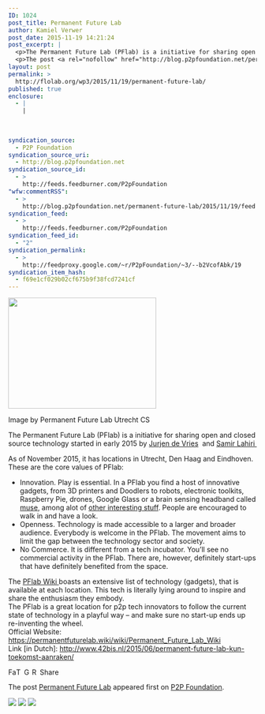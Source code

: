 ```yaml
---
ID: 1024
post_title: Permanent Future Lab
author: Kamiel Verwer
post_date: 2015-11-19 14:21:24
post_excerpt: |
  <p>The Permanent Future Lab (PFlab) is a initiative for sharing open and closed source technology started in early 2015 by Jurjen de Vries &nbsp;and&nbsp;Samir Lahiri&nbsp; As of November 2015, it has locations in Utrecht, Den Haag and Eindhoven. These are the core values of PFlab: Innovation. Play is essential. In a PFlab you find a [&hellip;]</p>
  <p>The post <a rel="nofollow" href="http://blog.p2pfoundation.net/permanent-future-lab/2015/11/19">Permanent Future Lab</a> appeared first on <a rel="nofollow" href="http://blog.p2pfoundation.net/">P2P Foundation</a>.</p>
layout: post
permalink: >
  http://flolab.org/wp3/2015/11/19/permanent-future-lab/
published: true
enclosure:
  - |
    |
        
        
        
syndication_source:
  - P2P Foundation
syndication_source_uri:
  - http://blog.p2pfoundation.net
syndication_source_id:
  - >
    http://feeds.feedburner.com/P2pFoundation
"wfw:commentRSS":
  - >
    http://blog.p2pfoundation.net/permanent-future-lab/2015/11/19/feed
syndication_feed:
  - >
    http://feeds.feedburner.com/P2pFoundation
syndication_feed_id:
  - "2"
syndication_permalink:
  - >
    http://feedproxy.google.com/~r/P2pFoundation/~3/--b2VcofAbk/19
syndication_item_hash:
  - f69e1cf029b02cf675b9f38fcd7241cf
---
```

<div>
  <div style="width: 310px" class="wp-caption alignright">
    <img class="" src="https://static.miraheze.org/permanentfuturelabwiki/thumb/4/48/Pflab-s2m030-11046413_1064389233576674_602374296725070846_o.jpg/300px-Pflab-s2m030-11046413_1064389233576674_602374296725070846_o.jpg" alt="" width="300" height="225" /><p class="wp-caption-text">
      Image by Permanent Future Lab Utrecht CS
    </p>
  </div>
  
  <p>
    The Permanent Future Lab (PFlab) is a initiative for sharing open and closed source technology started in early 2015 by <a href="https://twitter.com/jurjendevries">Jurjen de Vries</a>  and <a href="https://twitter.com/samir_lahiri">Samir Lahiri </a>
  </p>
</div>

<div>
</div>

<div>
  As of November 2015, it has locations in Utrecht, Den Haag and Eindhoven.
</div>

<div>
</div>

<div>
  These are the core values of PFlab:
</div>

*   Innovation. Play is essential. In a PFlab you find a host of innovative gadgets, from 3D printers and Doodlers to robots, electronic toolkits, Raspberry Pie, drones, Google Glass or a brain sensing headband called [muse][1], among alot of [other interesting stuff][2]. People are encouraged to walk in and have a look.
*   Openness. Technology is made accessible to a larger and broader audience. Everybody is welcome in the PFlab. The movement aims to limit the gap between the technology sector and society.
*   No Commerce. It is different from a tech incubator. You’ll see no commercial activity in the PFlab. There are, however, definitely start-ups that have definitely benefited from the space.

<div>
  The <a href="https://permanentfuturelab.wiki/wiki/Permanent_Future_Lab_Wiki">PFlab Wiki </a>boasts an extensive list of technology (gadgets), that is available at each location. This tech is literally lying around to inspire and share the enthusiasm they embody.
</div>

<div>
</div>

<div>
  The PFlab is a great location for p2p tech innovators to follow the current state of technology in a playful way – and make sure no start-up ends up re-inventing the wheel.
</div>

<div>
</div>

<div>
  Official Website: <a href="https://permanentfuturelab.wiki/wiki/Permanent_Future_Lab_Wiki">https://permanentfuturelab.wiki/wiki/Permanent_Future_Lab_Wiki</a>
</div>

<div>
  Link [in Dutch]: <a href="http://www.42bis.nl/2015/06/permanent-future-lab-kun-toekomst-aanraken/">http://www.42bis.nl/2015/06/permanent-future-lab-kun-toekomst-aanraken/</a>
</div>

<a class="a2a_button_facebook" href="http://www.addtoany.com/add_to/facebook?linkurl=http%3A%2F%2Fblog.p2pfoundation.net%2Fpermanent-future-lab%2F2015%2F11%2F19&linkname=Permanent%20Future%20Lab" title="Facebook" rel="nofollow"><img src="http://blog.p2pfoundation.net/wp-content/plugins/add-to-any/icons/facebook.png" width="16" height="16" alt="Facebook" /></a><a class="a2a_button_twitter" href="http://www.addtoany.com/add_to/twitter?linkurl=http%3A%2F%2Fblog.p2pfoundation.net%2Fpermanent-future-lab%2F2015%2F11%2F19&linkname=Permanent%20Future%20Lab" title="Twitter" rel="nofollow"><img src="http://blog.p2pfoundation.net/wp-content/plugins/add-to-any/icons/twitter.png" width="16" height="16" alt="Twitter" /></a><a class="a2a_button_google_plus" href="http://www.addtoany.com/add_to/google_plus?linkurl=http%3A%2F%2Fblog.p2pfoundation.net%2Fpermanent-future-lab%2F2015%2F11%2F19&linkname=Permanent%20Future%20Lab" title="Google+" rel="nofollow"><img src="http://blog.p2pfoundation.net/wp-content/plugins/add-to-any/icons/google_plus.png" width="16" height="16" alt="Google+" /></a><a class="a2a_button_reddit" href="http://www.addtoany.com/add_to/reddit?linkurl=http%3A%2F%2Fblog.p2pfoundation.net%2Fpermanent-future-lab%2F2015%2F11%2F19&linkname=Permanent%20Future%20Lab" title="Reddit" rel="nofollow"><img src="http://blog.p2pfoundation.net/wp-content/plugins/add-to-any/icons/reddit.png" width="16" height="16" alt="Reddit" /></a><a class="a2a_dd a2a_target addtoany_share_save" href="https://www.addtoany.com/share#url=http%3A%2F%2Fblog.p2pfoundation.net%2Fpermanent-future-lab%2F2015%2F11%2F19&title=Permanent%20Future%20Lab" id="wpa2a_2"><img src="http://blog.p2pfoundation.net/wp-content/plugins/add-to-any/share_save_120_16.png" width="120" height="16" alt="Share" /></a>

The post <a rel="nofollow" href="http://blog.p2pfoundation.net/permanent-future-lab/2015/11/19">Permanent Future Lab</a> appeared first on <a rel="nofollow" href="http://blog.p2pfoundation.net/">P2P Foundation</a>.

<div class="feedflare">
  <a href="http://feeds.feedburner.com/~ff/P2pFoundation?a=--b2VcofAbk:C1LKqEGLhzQ:7Q72WNTAKBA"><img src="http://feeds.feedburner.com/~ff/P2pFoundation?d=7Q72WNTAKBA" border="0" /></img></a> <a href="http://feeds.feedburner.com/~ff/P2pFoundation?a=--b2VcofAbk:C1LKqEGLhzQ:D7DqB2pKExk"><img src="http://feeds.feedburner.com/~ff/P2pFoundation?i=--b2VcofAbk:C1LKqEGLhzQ:D7DqB2pKExk" border="0" /></img></a> <a href="http://feeds.feedburner.com/~ff/P2pFoundation?a=--b2VcofAbk:C1LKqEGLhzQ:2mJPEYqXBVI"><img src="http://feeds.feedburner.com/~ff/P2pFoundation?d=2mJPEYqXBVI" border="0" /></img></a>
</div>

<img src="http://feeds.feedburner.com/~r/P2pFoundation/~4/--b2VcofAbk" height="1" width="1" alt="" />

 [1]: http://www.choosemuse.com/
 [2]: https://permanentfuturelab.wiki/wiki/Seats2meet.com_Utrecht_CS